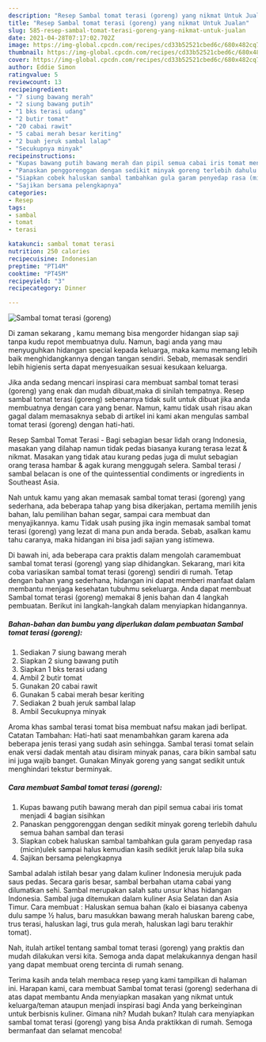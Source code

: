 ```yaml
---
description: "Resep Sambal tomat terasi (goreng) yang nikmat Untuk Jualan"
title: "Resep Sambal tomat terasi (goreng) yang nikmat Untuk Jualan"
slug: 585-resep-sambal-tomat-terasi-goreng-yang-nikmat-untuk-jualan
date: 2021-04-28T07:17:02.702Z
image: https://img-global.cpcdn.com/recipes/cd33b52521cbed6c/680x482cq70/sambal-tomat-terasi-goreng-foto-resep-utama.jpg
thumbnail: https://img-global.cpcdn.com/recipes/cd33b52521cbed6c/680x482cq70/sambal-tomat-terasi-goreng-foto-resep-utama.jpg
cover: https://img-global.cpcdn.com/recipes/cd33b52521cbed6c/680x482cq70/sambal-tomat-terasi-goreng-foto-resep-utama.jpg
author: Eddie Simon
ratingvalue: 5
reviewcount: 13
recipeingredient:
- "7 siung bawang merah"
- "2 siung bawang putih"
- "1 bks terasi udang"
- "2 butir tomat"
- "20 cabai rawit"
- "5 cabai merah besar keriting"
- "2 buah jeruk sambal lalap"
- "Secukupnya minyak"
recipeinstructions:
- "Kupas bawang putih bawang merah dan pipil semua cabai iris tomat menjadi 4 bagian sisihkan"
- "Panaskan penggorenggan dengan sedikit minyak goreng terlebih dahulu semua bahan sambal dan terasi"
- "Siapkan cobek haluskan sambal tambahkan gula garam penyedap rasa (micin)ulek sampai halus kemudian kasih sedikit jeruk lalap bila suka"
- "Sajikan bersama pelengkapnya"
categories:
- Resep
tags:
- sambal
- tomat
- terasi

katakunci: sambal tomat terasi 
nutrition: 250 calories
recipecuisine: Indonesian
preptime: "PT14M"
cooktime: "PT45M"
recipeyield: "3"
recipecategory: Dinner

---
```



![Sambal tomat terasi (goreng)](https://img-global.cpcdn.com/recipes/cd33b52521cbed6c/680x482cq70/sambal-tomat-terasi-goreng-foto-resep-utama.jpg)

Di zaman  sekarang , kamu memang bisa mengorder hidangan siap saji tanpa kudu repot membuatnya dulu. Namun, bagi anda yang mau menyuguhkan hidangan special kepada keluarga, maka kamu memang lebih baik menghidangkannya dengan tangan sendiri. Sebab, memasak sendiri lebih higienis serta dapat menyesuaikan sesuai kesukaan keluarga.

Jika anda sedang mencari inspirasi cara membuat sambal tomat terasi (goreng) yang enak dan mudah dibuat,maka di sinilah tempatnya. Resep sambal tomat terasi (goreng)  sebenarnya tidak sulit untuk dibuat jika anda membuatnya dengan cara yang benar. Namun, kamu tidak usah risau akan gagal dalam memasaknya 
sebab di artikel ini kami akan mengulas sambal tomat terasi (goreng) dengan hati-hati.  

Resep Sambal Tomat Terasi - Bagi sebagian besar lidah orang Indonesia, masakan yang dilahap namun tidak pedas biasanya kurang terasa lezat &amp; nikmat. Masakan yang tidak atau kurang pedas juga di mulut sebagian orang terasa hambar &amp; agak kurang menggugah selera. Sambal terasi / sambal belacan is one of the quintessential condiments or ingredients in Southeast Asia.

Nah untuk kamu yang akan memasak sambal tomat terasi (goreng) yang sederhana, ada beberapa tahap yang bisa dikerjakan, pertama memilih jenis bahan, lalu pemilihan bahan segar, sampai cara membuat dan menyajikannya. kamu Tidak usah pusing jika ingin memasak sambal tomat terasi (goreng) yang lezat di mana pun anda berada. Sebab, asalkan kamu  tahu caranya, maka hidangan ini bisa jadi sajian yang istimewa.

Di bawah ini, ada beberapa cara praktis  dalam mengolah caramembuat sambal tomat terasi (goreng) yang siap dihidangkan. Sekarang, mari kita coba variasikan sambal tomat terasi (goreng) sendiri di rumah. Tetap dengan bahan yang sederhana, hidangan ini dapat memberi manfaat dalam membantu menjaga kesehatan tubuhmu sekeluarga. Anda dapat membuat Sambal tomat terasi (goreng) memakai 8 jenis bahan dan 4 langkah pembuatan. Berikut ini langkah-langkah dalam menyiapkan hidangannya.

<!--inarticleads1-->

##### Bahan-bahan dan bumbu yang diperlukan dalam pembuatan Sambal tomat terasi (goreng):

1. Sediakan 7 siung bawang merah
1. Siapkan 2 siung bawang putih
1. Siapkan 1 bks terasi udang
1. Ambil 2 butir tomat
1. Gunakan 20 cabai rawit
1. Gunakan 5 cabai merah besar keriting
1. Sediakan 2 buah jeruk sambal lalap
1. Ambil Secukupnya minyak


Aroma khas sambal terasi tomat bisa membuat nafsu makan jadi berlipat. Catatan Tambahan: Hati-hati saat menambahkan garam karena ada beberapa jenis terasi yang sudah asin sehingga. Sambal terasi tomat selain enak versi dadak mentah atau disiram minyak panas, cara bikin sambal satu ini juga wajib banget. Gunakan Minyak goreng yang sangat sedikit untuk menghindari tekstur berminyak. 

<!--inarticleads2-->

##### Cara membuat Sambal tomat terasi (goreng):

1. Kupas bawang putih bawang merah dan pipil semua cabai iris tomat menjadi 4 bagian sisihkan
1. Panaskan penggorenggan dengan sedikit minyak goreng terlebih dahulu semua bahan sambal dan terasi
1. Siapkan cobek haluskan sambal tambahkan gula garam penyedap rasa (micin)ulek sampai halus kemudian kasih sedikit jeruk lalap bila suka
1. Sajikan bersama pelengkapnya


Sambal adalah istilah besar yang dalam kuliner Indonesia merujuk pada saus pedas. Secara garis besar, sambal berbahan utama cabai yang dilumatkan sehi. Sambal merupakan salah satu unsur khas hidangan Indonesia. Sambal juga ditemukan dalam kuliner Asia Selatan dan Asia Timur. Cara membuat : Haluskan semua bahan (kalo ei biasanya cabenya dulu sampe ½ halus, baru masukkan bawang merah haluskan bareng cabe, trus terasi, haluskan lagi, trus gula merah, haluskan lagi baru terakhir tomat). 

Nah, itulah artikel tentang  sambal tomat terasi (goreng)  yang praktis dan mudah dilakukan versi kita. Semoga anda dapat melakukannya dengan hasil yang dapat membuat oreng tercinta di rumah senang. 

Terima kasih anda telah membaca resep yang kami tampilkan di halaman ini. Harapan kami, cara membuat  Sambal tomat terasi (goreng) sederhana di atas dapat membantu Anda menyiapkan masakan yang nikmat untuk keluarga/teman ataupun menjadi inspirasi bagi Anda yang berkeinginan untuk berbisnis kuliner. Gimana nih? Mudah bukan? Itulah cara menyiapkan sambal tomat terasi (goreng) yang bisa Anda praktikkan di rumah. Semoga bermanfaat dan selamat mencoba!

